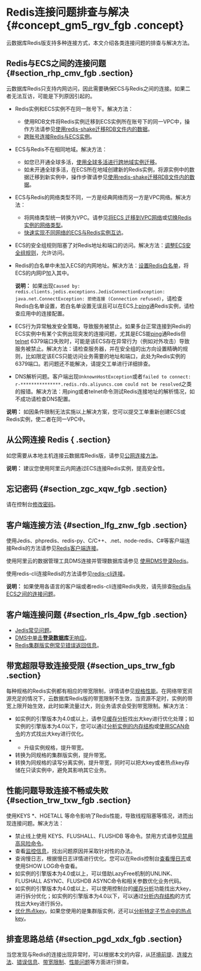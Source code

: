 # Redis连接问题排查与解决 {#concept_gm5_rgv_fgb .concept}

云数据库Redis版支持多种连接方式，本文介绍各类连接问题的排查与解决方法。

## Redis与ECS之间的连接问题 {#section_rhp_cmv_fgb .section}

云数据库Redis只支持内网访问，因此需要确保ECS与Redis之间的连接。如果二者无法互访，可能是下列原因引起的。

-   Redis实例和ECS实例不在同一账号下。解决方法：
    -   使用RDB文件将Redis实例迁移到ECS实例所在账号下的同一VPC中，操作方法请参见[使用redis-shake迁移RDB文件内的数据](../../../../cn.zh-CN/用户指南/迁移数据/云下到云上/使用redis-shake迁移RDB文件内的数据.md#)。
    -   [跨账号连接Redis与ECS实例](cn.zh-CN/常见问题/跨账号连接Redis与ECS实例.md#)。
-   ECS与Redis不在相同地域。解决方法：
    -   如您已开通全球多活，[使用全球多活进行跨地域实例迁移](../../../../cn.zh-CN/用户指南/迁移数据/云数据库Redis版之间迁移/使用全球多活进行跨地域实例迁移.md#)。
    -   如未开通全球多活，在ECS所在地域创建新的Redis实例，将源实例中的数据迁移到新实例中，操作步骤请参见[使用redis-shake迁移RDB文件内的数据](../../../../cn.zh-CN/用户指南/迁移数据/云下到云上/使用redis-shake迁移RDB文件内的数据.md#)。
-   ECS与Redis的网络类型不同，一方是经典网络而另一方是VPC网络。解决方法：
    -   将网络类型统一转换为VPC。请参见[将ECS 迁移到VPC网络](https://help.aliyun.com/document_detail/55051.html)或[切换Redis实例的网络类型](../../../../cn.zh-CN/用户指南/管理实例/切换为专有网络.md#)。
    -   [快速实现不同网络的ECS与Redis实例互访](cn.zh-CN/常见问题/快速实现不同网络的ECS与Redis实例互访.md#)。
-   ECS的安全组规则阻塞了对Redis地址和端口的访问。解决方法：[调整ECS安全组规则](https://help.aliyun.com/document_detail/25471.html)，允许访问。
-   Redis的白名单中未加入ECS的内网地址。解决方法：[设置Redis白名单](../../../../cn.zh-CN/用户指南/管理实例/设置IP白名单.md#)，将ECS的内网IP加入其中。

    **说明：** 如果出现`Caused by: redis.clients.jedis.exceptions.JedisConnectionException: java.net.ConnectException: 拒绝连接 (Connection refused)`，请检查Redis白名单设置，若白名单设置无误且可以在ECS上[ping](../../../../cn.zh-CN/技术运维问题/网络连接类/使用ping命令检测ECS与Redis之间的连接.md#)通Redis实例，请检查应用中的连接配置。

-   ECS行为异常触发安全策略，导致服务被禁止。如果多台正常连接到Redis的ECS实例中有某个实例出现突发的连接问题，尤其是ECS能[ping](../../../../cn.zh-CN/技术运维问题/网络连接类/使用ping命令检测ECS与Redis之间的连接.md#)通Redis但[telnet](../../../../cn.zh-CN/技术运维问题/网络连接类/使用telnet命令检测Redis端口连通性.md#) 6379端口失败时，可能是该ECS存在异常行为（例如对外攻击）导致服务被禁止。解决方法：请检查服务器，并在安全组的出方向设置精确的规则，比如限定该ECS只能访问业务需要的地址和端口，此处为Redis实例的6379端口。若问题还不能解决，请提交工单进行详细排查。
-   DNS解析问题。客户端出现`UnknownHostException`或者`failed to connect: r-***************.redis.rds.aliyuncs.com could not be resolved`之类的报错。解决方法：用ping或者telnet命令测试Redis连接地址的解析情况，如不成功请检查DNS配置。

**说明：** 如因条件限制无法实施以上解决方案，您可以提交工单重新创建ECS或Redis实例，使二者在同一VPC中。

## 从公网连接 Redis { .section}

如您需要从本地主机连接云数据库Redis版，请参见[公网连接方法](cn.zh-CN/快速入门/步骤3：连接实例/公网连接.md#)。

**说明：** 建议您使用阿里云内网通过ECS连接Redis实例，提高安全性。

## 忘记密码 {#section_zgc_xqw_fgb .section}

请在控制台[修改密码](../../../../cn.zh-CN/用户指南/管理实例/修改密码.md#)。

## 客户端连接方法 {#section_lfg_znw_fgb .section}

使用Jedis、phpredis、redis-py、C/C++、.net、node-redis、C\#等客户端连接Redis的方法请参见[Redis客户端连接](cn.zh-CN/快速入门/步骤3：连接实例/Redis客户端连接.md#)。

使用阿里云的数据管理工具DMS连接并管理数据库请参见 [使用DMS登录Redis](cn.zh-CN/快速入门/步骤3：连接实例/DMS登录云数据库.md#)。

使用redis-cli连接Redis的方法请参见[redis-cli连接](cn.zh-CN/快速入门/步骤3：连接实例/redis-cli连接.md#)。

**说明：** 如果使用各语言的客户端或者redis-cli连接Redis失败，请先排查[Redis与ECS之间的连接问题](#)。

## 客户端连接问题 {#section_rls_4pw_fgb .section}

-   [Jedis常见问题](cn.zh-CN/常见问题/实例Jedis常见异常汇总.md#)。
-   [DMS中单击**登录数据库**无响应](https://help.aliyun.com/knowledge_detail/72737.html)。
-   [Redis集群版实例常见错误返回信息](../../../../cn.zh-CN/技术运维问题/Redis集群版实例常见错误返回信息.md#)。

## 带宽超限导致连接受限 {#section_ups_trw_fgb .section}

每种规格的Redis实例都有相应的带宽限制，详情请参见[规格性能](../../../../cn.zh-CN/产品简介/规格性能.md#)。在网络带宽资源充足的情况下，云数据库Redis版的带宽限制不生效，当资源不足时，实例的带宽上限开始生效，此时如果流量过大，则业务请求会受到带宽限制。解决方法：

-   如实例的引擎版本为4.0或以上，请参见[缓存分析](../../../../cn.zh-CN/用户指南/缓存分析.md#)找出大key进行优化处理；如实例的引擎版本为4.0以下，您可以通过[分析实例的内存结构](https://help.aliyun.com/knowledge_detail/50037.html)或[使用SCAN命令](cn.zh-CN/常见问题/如何搜索过大的key.md#)的方式找出大key进行优化。
-   -   升级实例规格，提升带宽。
-   转换为同规格的集群版实例，提升带宽。
-   转换为同规格的读写分离实例，提升带宽，同时可以把大key或者热点key存储在只读实例中，避免其影响其它业务。

## 性能问题导致连接不畅或失败 {#section_trw_txw_fgb .section}

使用KEYS \*、HGETALL 等命令影响了Redis性能，导致线程阻塞等情况，进而出现连接问题。解决方法：

-   禁止线上使用 KEYS、FLUSHALL、FLUSHDB 等命令。禁用方式请参见[禁用高风险命令](../../../../cn.zh-CN/用户指南/参数设置/禁用高风险命令.md#)。
-   查看[监控信息](../../../../cn.zh-CN/用户指南/性能监控.md#)，找出问题原因并采取针对性的办法。
-   查询慢日志，根据慢日志详情进行优化。您可以在Redis控制台[查看慢日志](../../../../cn.zh-CN/用户指南/日志管理/查询慢日志.md#)或使用SHOW LOG命令查看。
-   如实例的引擎版本为4.0或以上，可以借助LazyFree机制的UNLINK、FLUSHALL ASYNC、FLUSHDB ASYNC命令和相关参数优化业务代码。
-   如实例的引擎版本为4.0或以上，可以使用控制台的[缓存分析](../../../../cn.zh-CN/用户指南/缓存分析.md#)功能找出大key，进行拆分优化；如实例的引擎版本为4.0以下，可以通过[分析内存结构](https://help.aliyun.com/knowledge_detail/50037.html)的方式找出大key进行拆分。
-   [优化热点key](../../../../cn.zh-CN/最佳实践/热点Key问题的发现与解决.md#)。如果您使用的是集群版实例，还可以[分析特定子节点中的热点key](../../../../cn.zh-CN/最佳实践/集群实例特定子节点中热点Key的分析方法.md#)。

## 排查思路总结 {#section_pgd_xdx_fgb .section}

当您发现与Redis的连接出现异常时，可以根据本文的内容，从[环境前提](#)、[连接方法](#)、[错误信息](#)、[带宽限制](#)、[性能问题](#)等方面进行排查。

